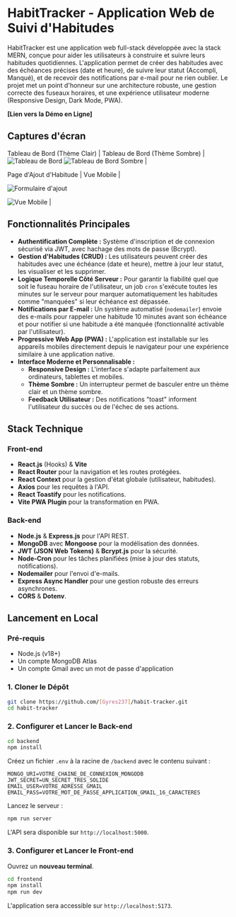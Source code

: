 # HabitTracker - Application Web de Suivi d'Habitudes

HabitTracker est une application web full-stack développée avec la stack MERN, conçue pour aider les utilisateurs à construire et suivre leurs habitudes quotidiennes. L'application permet de créer des habitudes avec des échéances précises (date et heure), de suivre leur statut (Accompli, Manqué), et de recevoir des notifications par e-mail pour ne rien oublier. Le projet met un point d'honneur sur une architecture robuste, une gestion correcte des fuseaux horaires, et une expérience utilisateur moderne (Responsive Design, Dark Mode, PWA).

**[Lien vers la Démo en Ligne]** 


## Captures d'écran

 Tableau de Bord (Thème Clair) | Tableau de Bord (Thème Sombre) |
![Tableau de Bord](screenshots/dashboard-light.png) 
![Tableau de Bord Sombre](screenshots/dashboard-dark.png) |

Page d'Ajout d'Habitude | Vue Mobile |

![Formulaire d'ajout](screenshots/add-habit.jpg) 

![Vue Mobile](screenshots/mobile.jpg) |



## Fonctionnalités Principales

-   **Authentification Complète :** Système d'inscription et de connexion sécurisé via JWT, avec hachage des mots de passe (Bcrypt).
-   **Gestion d'Habitudes (CRUD) :** Les utilisateurs peuvent créer des habitudes avec une échéance (date et heure), mettre à jour leur statut, les visualiser et les supprimer.
-   **Logique Temporelle Côté Serveur :** Pour garantir la fiabilité quel que soit le fuseau horaire de l'utilisateur, un job `cron` s'exécute toutes les minutes sur le serveur pour marquer automatiquement les habitudes comme "manquées" si leur échéance est dépassée.
-   **Notifications par E-mail :** Un système automatisé (`nodemailer`) envoie des e-mails pour rappeler une habitude 10 minutes avant son échéance et pour notifier si une habitude a été manquée (fonctionnalité activable par l'utilisateur).
-   **Progressive Web App (PWA) :** L'application est installable sur les appareils mobiles directement depuis le navigateur pour une expérience similaire à une application native.
-   **Interface Moderne et Personnalisable :**
    *   **Responsive Design :** L'interface s'adapte parfaitement aux ordinateurs, tablettes et mobiles.
    *   **Thème Sombre :** Un interrupteur permet de basculer entre un thème clair et un thème sombre.
    *   **Feedback Utilisateur :** Des notifications "toast" informent l'utilisateur du succès ou de l'échec de ses actions.


## Stack Technique

### **Front-end**
-   **React.js** (Hooks) & **Vite**
-   **React Router** pour la navigation et les routes protégées.
-   **React Context** pour la gestion d'état globale (utilisateur, habitudes).
-   **Axios** pour les requêtes à l'API.
-   **React Toastify** pour les notifications.
-   **Vite PWA Plugin** pour la transformation en PWA.

### **Back-end**
-   **Node.js** & **Express.js** pour l'API REST.
-   **MongoDB** avec **Mongoose** pour la modélisation des données.
-   **JWT (JSON Web Tokens)** & **Bcrypt.js** pour la sécurité.
-   **Node-Cron** pour les tâches planifiées (mise à jour des statuts, notifications).
-   **Nodemailer** pour l'envoi d'e-mails.
-   **Express Async Handler** pour une gestion robuste des erreurs asynchrones.
-   **CORS** & **Dotenv**.



## Lancement en Local

### Pré-requis
-   Node.js (v18+)
-   Un compte MongoDB Atlas
-   Un compte Gmail avec un mot de passe d'application

### 1. Cloner le Dépôt
```bash
git clone https://github.com/[Gyres237]/habit-tracker.git
cd habit-tracker
```

### 2. Configurer et Lancer le Back-end
```bash
cd backend
npm install
```
Créez un fichier `.env` à la racine de `/backend` avec le contenu suivant :
```
MONGO_URI=VOTRE_CHAINE_DE_CONNEXION_MONGODB
JWT_SECRET=UN_SECRET_TRES_SOLIDE
EMAIL_USER=VOTRE_ADRESSE_GMAIL
EMAIL_PASS=VOTRE_MOT_DE_PASSE_APPLICATION_GMAIL_16_CARACTERES
```
Lancez le serveur :
```bash
npm run server
```
L'API sera disponible sur `http://localhost:5000`.

### 3. Configurer et Lancer le Front-end
Ouvrez un **nouveau terminal**.
```bash
cd frontend
npm install
npm run dev
```
L'application sera accessible sur `http://localhost:5173`.